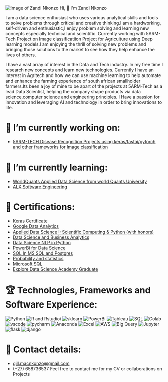 
![Image of Zandi Nkonzo](https://github.com/ZandiNkonzo/ZandiNkonzo/blob/main/zandi.jpeg) Hi, 👋 I'm Zandi Nkonzo

I am a data science enthusiast who uses various analytical skills and tools to solve problems through critical and creative thinking.I am a hardworking, self-driven and enthusiastic,I enjoy problem solving and learning new concepts especially technical and scientific. Currently working with 5ARM-Tech Project on Image classificatiion Project for Agriculture using Deep learning models.I am enjoying the thrill of solving new problems and bringing those solutions to the market to see how they help enhance the lives of others.

I have a vast array of interest in the Data and Tech industry. In my free time I research new concepts and learn new technologies. Currently I have an interest in Agritech and how we can use machine learning to help automate and enhance the farming experience of south african smallholder farmers.Its been a joy of mine to be apart of the projects at 5ARM-Tech as a lead Data Scientist, helping the company shape products via data science,computer science and engineering principles. I Have a passion for innovation and leveraging AI and technology in order to bring innovations to life.


# 🔭 I’m currently working on:

   * [5ARM-TECH Disease Recognition Projects using keras/fastai/pytorch and other frameworks for Image classification](http://5arm.tech/)

# 🌱 I’m currently learning:

  * [WorldQuants Applied Data Science from world Quants University](https://www.wqu.edu/)
  * [ALX Software Engineering](https://www.alxafrica.com/software-engineering-2022/)
   
# 💬 Certifications:
  * [Keras Certificate](https://github.com/ZandiNkonzo/ZandiNkonzo/blob/main/KerasC.png)
  * [Google Data Analytics](https://www.credly.com/badges/654677fb-a3d4-4dd6-a7c8-acf946b1ab68/public_url)
  * [Applied Data Science I: Scientific Computing & Python (with honors)](https://www.credly.com/badges/f05f5a65-4f91-4111-8468-1e936844f55e/public_url)
  * [Data Science and Business Analytics](https://github.com/ZandiNkonzo/ZandiNkonzo/blob/main/DABAC.png)
  * [Data Science NLP in Python](https://github.com/ZandiNkonzo/ZandiNkonzo/blob/main/NLPC.png)
  * [PowerBi for Data Science](https://github.com/ZandiNkonzo/ZandiNkonzo/blob/main/PowerbiC.png)
  * [SQL In MS SQL and Postgres](https://github.com/ZandiNkonzo/ZandiNkonzo/blob/main/SLQC.png)
  * [Probability and statistics](https://github.com/ZandiNkonzo/ZandiNkonzo/blob/main/probC.png)
  * [Microsoft SQL](https://github.com/ZandiNkonzo/ZandiNkonzo/blob/main/sql2c.png)
  * [Explore Data Science Academy Graduate](https://github.com/ZandiNkonzo/ZandiNkonzo/blob/main/NQf5.pdf)
# :trophy: Technologies, Frameworks and Software Experience:

 ![Python](https://github.com/ZandiNkonzo/ZandiNkonzo/blob/main/1.jfif)  ![R and Rstudioi](https://github.com/ZandiNkonzo/ZandiNkonzo/blob/main/2.jfif) 
 ![sklearn](https://github.com/ZandiNkonzo/ZandiNkonzo/blob/main/3.png)  ![PowerBi](https://github.com/ZandiNkonzo/ZandiNkonzo/blob/main/4.jfif)
 ![Tableau](https://github.com/ZandiNkonzo/ZandiNkonzo/blob/main/5.png)  ![SQL](https://github.com/ZandiNkonzo/ZandiNkonzo/blob/main/8.png)
 ![Colab](https://github.com/ZandiNkonzo/ZandiNkonzo/blob/main/9.png)    ![vscode](https://github.com/ZandiNkonzo/ZandiNkonzo/blob/main/10.jfif)
 ![pycharm](https://github.com/ZandiNkonzo/ZandiNkonzo/blob/main/11.jfif) ![Anaconda](https://github.com/ZandiNkonzo/ZandiNkonzo/blob/main/12.png) 
 ![Excel](https://github.com/ZandiNkonzo/ZandiNkonzo/blob/main/13.jfif)   ![AWS](https://github.com/ZandiNkonzo/ZandiNkonzo/blob/main/14.png)
 ![Big Query](https://github.com/ZandiNkonzo/ZandiNkonzo/blob/main/15.png) ![Jupyter](https://github.com/ZandiNkonzo/ZandiNkonzo/blob/main/16.png)
 ![flask](https://github.com/ZandiNkonzo/ZandiNkonzo/blob/main/fl.png)    ![django](https://github.com/ZandiNkonzo/ZandiNkonzo/blob/main/dj.png)
 
# :postal_horn: Contact details:
* <gill.macnkonzo@gmail.com>
* (+27) 658736537
Feel free to contact me for my CV or collaborations on Projects

 
